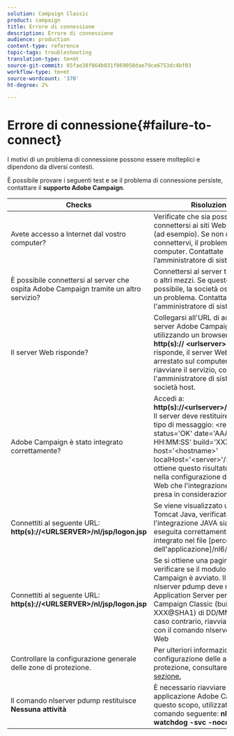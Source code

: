 ```yaml
---
solution: Campaign Classic
product: campaign
title: Errore di connessione
description: Errore di connessione
audience: production
content-type: reference
topic-tags: troubleshooting
translation-type: tm+mt
source-git-commit: 85fae38f864b031f069058dae79ce6753dc4bf03
workflow-type: tm+mt
source-wordcount: '370'
ht-degree: 2%

---
```



# Errore di connessione{#failure-to-connect}

I motivi di un problema di connessione possono essere molteplici e dipendono da diversi contesti.

È possibile provare i seguenti test e se il problema di connessione persiste, contattare il **supporto Adobe Campaign**.



<table> 
<thead> 
<tr> 
<th>Checks<br /> </th> 
<th>Risoluzione<br /> </th> 
</tr> 
</thead> 
<tbody> 
<tr> 
<td>Avete accesso a Internet dal vostro computer?</td> 
<td>Verificate che sia possibile connettersi ai siti Web in Internet (ad esempio). Se non riuscite a connettervi, il problema è sul computer. Contattate l’amministratore di sistema.</td>
</tr>
<tr> 
<td>È possibile connettersi al server che ospita  Adobe Campaign tramite un altro servizio?</td> 
<td>Connettersi al server tramite SSH o altri mezzi. Se questo non è possibile, la società ospitante ha un problema. Contattare l'amministratore di sistema.</td>
</tr>
<tr> 
<td>Il server Web risponde?</td> 
<td>Collegarsi all'URL di accesso  server Adobe Campaign utilizzando un browser Web: <b>http(s):// &lt;urlserver&gt;</b>. Se non risponde, il server Web viene arrestato sul computer. Per riavviare il servizio, contattare l'amministratore di sistema della società host.</td>
</tr>
<tr> 
<td> Adobe Campaign è stato integrato correttamente?</td> 
<td>Accedi a: <b>http(s)://&lt;urlserver&gt;/r/test</b> URL. Il server deve restituire il seguente tipo di messaggio: &lt;redir status='OK' date='AAAA/MM/GG HH:MM:SS' build='XXXX' host='&lt;hostname&gt;' localHost='&lt;server&gt;'/&gt;
Se non si ottiene questo risultato, verificare nella configurazione del server Web che l'integrazione viene presa in considerazione.</td>
</tr>
<tr> 
<td>Connettiti al seguente URL: <b>http(s)://&lt;URLSERVER&gt;/nl/jsp/logon.jsp</b></td>
<td>Se viene visualizzato un errore Tomcat Java, verificate che l'integrazione JAVA sia stata eseguita correttamente. È integrato nel file [percorso dell'applicazione]/nl6/customer.sh</td>
</tr>
<tr> 
<td>Connettiti al seguente URL: <b>http(s)://&lt;URLSERVER&gt;/nl/jsp/logon.jsp</b></td>
<td>Se si ottiene una pagina vuota, verificare se il modulo Web  Adobe Campaign è avviato. Il comando nlserver pdump deve restituire Application Server per Adobe Campaign Classic (build 7.X AA.R XXX@SHA1) di DD/MM/YYYY. In caso contrario, riavviare il modulo con il comando nlserver avviare il Web</td>
</tr>
<tr>
<td>Controllare la configurazione generale delle zone di protezione.</td>
<td>Per ulteriori informazioni sulla configurazione delle aree di protezione, consultare <a href="https://experienceleague.adobe.com/docs/campaign-classic/using/installing-campaign-classic/additional-configurations/configuring-campaign-server.html?lang=en#configuring-campaign-server"/>questa sezione.</a></td>
</tr>
<tr>
<td>Il comando nlserver pdump restituisce <b>Nessuna attività</b></td>
<td>È necessario riavviare l'intera applicazione  Adobe Campaign. A questo scopo, utilizzate il comando seguente: <b>nlserver watchdog -svc -noconsole</b></td>
</tr>
</tbody> 
</table>
